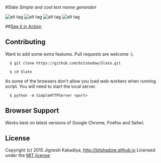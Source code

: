 #Slate
*Simple and cool text meme generator*

![alt tag](http://i.imgur.com/Aj0IWPM.gif)  ![alt tag](http://i.imgur.com/XcpDwZG.gif)
![alt tag](http://i.imgur.com/sUAu2Bw.gif)  ![alt tag](http://imgur.com/BqF3fUK.gif)


##[See it in Action](http://bitshadow.github.io/Slate)

## Contributing
Want to add some extra features. Pull requests are welcome :).

```
  $ git clone https://github.com/bitshadow/Slate.git

  $ cd Slate
```

As some of the browsers don't allow you load web workers when running script. You will need to start the local server.

```
  $ python -m SimpleHTTPServer <port>
```

Browser Support
---------------

Works best on latest versions of Google Chrome, Firefox and Safari.

License
-------

Copyright (c) 2015 Jignesh Kakadiya, http://bitshadow.github.io
Licensed under the [MIT license](http://opensource.org/licenses/MIT).
